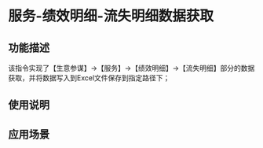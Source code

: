 # 服务-绩效明细-流失明细数据获取
## 功能描述
该指令实现了【生意参谋】->【服务】->【绩效明细】->【流失明细】部分的数据获取，并将数据写入到Excel文件保存到指定路径下；
## 使用说明
## 应用场景
